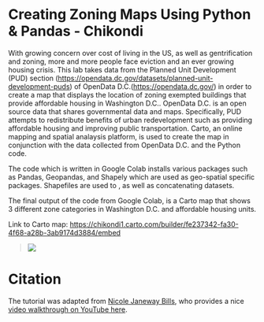 # Creating Zoning Maps Using Python & Pandas - Chikondi 

With growing concern over cost of living in the US, as well as gentrification and zoning, more and more people face eviction and an ever growing housing crisis. This lab takes data from the Planned Unit Development (PUD) section (https://opendata.dc.gov/datasets/planned-unit-development-puds) of OpenData D.C.(https://opendata.dc.gov/) in order to create a map that displays the location of zoning exempted buildings that provide affordable housing in Washington D.C.. OpenData D.C. is an open source data that shares governmental data and maps. Specifically, PUD attempts to redistribute benefits of urban redevelopment such as providing affordable housing and improving public transportation. Carto, an online mapping and spatial analaysis platform, is used to create the map in conjunction with the data collected from OpenData D.C. and the Python code.

The code which is written in Google Colab installs various packages such as Pandas, Geopandas, and Shapely which are used as geo-spatial specific packages. Shapefiles are used to , as well as concatenating datasets.

The final output of the code from Google Colab, is a Carto map that shows 3 different zone categories in Washington D.C. and affordable housing units.

Link to Carto map: https://chikondi1.carto.com/builder/fe237342-fa30-4f68-a28b-3ab9174d3884/embed

>![](images/lab4_carto)


# Citation
The tutorial was adapted from [Nicole Janeway Bills](https://twitter.com/nicole_janeway), who provides a nice [video walkthrough on YouTube here](https://www.youtube.com/watch?v=b9G2T4CPYVM&feature=emb_logo). 
